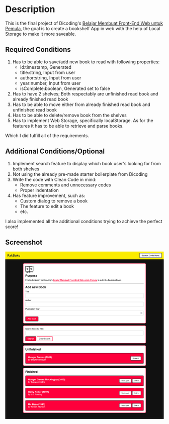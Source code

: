 # Description

This is the final project of Dicoding's [Belajar Membuat Front-End Web untuk Pemula](https://www.dicoding.com/academies/315), the goal is to create a bookshelf App in web with the help of Local Storage to make it more saveable.

## Required Conditions

1. Has to be able to save/add new book to read with following properties:
   - id:timestamp, Generated
   - title:string, Input from user
   - author:string, Input from user
   - year:number, Input from user
   - isComplete:boolean, Generated set to false
2. Has to have 2 shelves; Both respectably are unfinished read book and already finished read book
3. Has to be able to move either from already finished read book and unfinished read book
4. Has to be able to delete/remove book from the shelves
5. Has to implement Web Storage, specifically localStorage. As for the features it has to be able to retrieve and parse books.

Which I did fulfill all of the requirements.

## Additional Conditions/Optional

1. Implement search feature to display which book user's looking for from both shelves
2. Not using the already pre-made starter boilerplate from Dicoding
3. Write the code with Clean Code in mind:
   - Remove comments and unnecessary codes
   - Proper indentation
4. Has feature improvement, such as:
   - Custom dialog to remove a book
   - The feature to edit a book
   - etc.

I also implemented all the additional conditions trying to achieve the perfect score!

## Screenshot

![preview-page](assets/preview.png)
